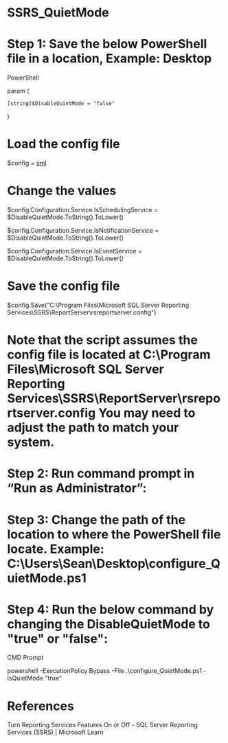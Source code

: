 # SSRS_QuietMode

# Step 1: Save the below PowerShell file in a location, Example: Desktop 

PowerShell 

param ( 

    [string]$DisableQuietMode = "false" 

) 

 
 

# Load the config file 

$config = [xml](get-content "C:\Program Files\Microsoft SQL Server Reporting Services\SSRS\ReportServer\rsreportserver.config") 

 
 

# Change the values 

$config.Configuration.Service.IsSchedulingService = $DisableQuietMode.ToString().ToLower() 

$config.Configuration.Service.IsNotificationService = $DisableQuietMode.ToString().ToLower() 

$config.Configuration.Service.IsEventService = $DisableQuietMode.ToString().ToLower() 

 
 

# Save the config file 

$config.Save("C:\Program Files\Microsoft SQL Server Reporting Services\SSRS\ReportServer\rsreportserver.config") 

 

# Note that the script assumes the config file is located at C:\Program Files\Microsoft SQL Server Reporting Services\SSRS\ReportServer\rsreportserver.config You may need to adjust the path to match your system. 

 
# Step 2: Run command prompt in “Run as Administrator”: 

 
# Step 3: Change the path of the location to where the PowerShell file locate. Example: C:\Users\Sean\Desktop\configure_QuietMode.ps1  
 
# Step 4: Run the below command by changing the DisableQuietMode to "true" or "false":  

CMD Prompt  

powershell -ExecutionPolicy Bypass -File .\configure_QuietMode.ps1 -IsQuietMode "true" 

# References 

Turn Reporting Services Features On or Off - SQL Server Reporting Services (SSRS) | Microsoft Learn 
